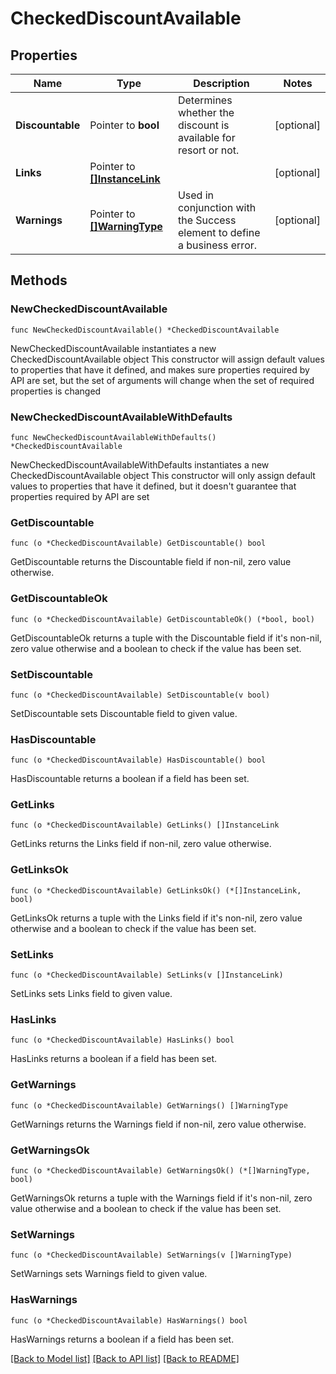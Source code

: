 # CheckedDiscountAvailable

## Properties

Name | Type | Description | Notes
------------ | ------------- | ------------- | -------------
**Discountable** | Pointer to **bool** | Determines whether the discount is available for resort or not. | [optional] 
**Links** | Pointer to [**[]InstanceLink**](InstanceLink.md) |  | [optional] 
**Warnings** | Pointer to [**[]WarningType**](WarningType.md) | Used in conjunction with the Success element to define a business error. | [optional] 

## Methods

### NewCheckedDiscountAvailable

`func NewCheckedDiscountAvailable() *CheckedDiscountAvailable`

NewCheckedDiscountAvailable instantiates a new CheckedDiscountAvailable object
This constructor will assign default values to properties that have it defined,
and makes sure properties required by API are set, but the set of arguments
will change when the set of required properties is changed

### NewCheckedDiscountAvailableWithDefaults

`func NewCheckedDiscountAvailableWithDefaults() *CheckedDiscountAvailable`

NewCheckedDiscountAvailableWithDefaults instantiates a new CheckedDiscountAvailable object
This constructor will only assign default values to properties that have it defined,
but it doesn't guarantee that properties required by API are set

### GetDiscountable

`func (o *CheckedDiscountAvailable) GetDiscountable() bool`

GetDiscountable returns the Discountable field if non-nil, zero value otherwise.

### GetDiscountableOk

`func (o *CheckedDiscountAvailable) GetDiscountableOk() (*bool, bool)`

GetDiscountableOk returns a tuple with the Discountable field if it's non-nil, zero value otherwise
and a boolean to check if the value has been set.

### SetDiscountable

`func (o *CheckedDiscountAvailable) SetDiscountable(v bool)`

SetDiscountable sets Discountable field to given value.

### HasDiscountable

`func (o *CheckedDiscountAvailable) HasDiscountable() bool`

HasDiscountable returns a boolean if a field has been set.

### GetLinks

`func (o *CheckedDiscountAvailable) GetLinks() []InstanceLink`

GetLinks returns the Links field if non-nil, zero value otherwise.

### GetLinksOk

`func (o *CheckedDiscountAvailable) GetLinksOk() (*[]InstanceLink, bool)`

GetLinksOk returns a tuple with the Links field if it's non-nil, zero value otherwise
and a boolean to check if the value has been set.

### SetLinks

`func (o *CheckedDiscountAvailable) SetLinks(v []InstanceLink)`

SetLinks sets Links field to given value.

### HasLinks

`func (o *CheckedDiscountAvailable) HasLinks() bool`

HasLinks returns a boolean if a field has been set.

### GetWarnings

`func (o *CheckedDiscountAvailable) GetWarnings() []WarningType`

GetWarnings returns the Warnings field if non-nil, zero value otherwise.

### GetWarningsOk

`func (o *CheckedDiscountAvailable) GetWarningsOk() (*[]WarningType, bool)`

GetWarningsOk returns a tuple with the Warnings field if it's non-nil, zero value otherwise
and a boolean to check if the value has been set.

### SetWarnings

`func (o *CheckedDiscountAvailable) SetWarnings(v []WarningType)`

SetWarnings sets Warnings field to given value.

### HasWarnings

`func (o *CheckedDiscountAvailable) HasWarnings() bool`

HasWarnings returns a boolean if a field has been set.


[[Back to Model list]](../README.md#documentation-for-models) [[Back to API list]](../README.md#documentation-for-api-endpoints) [[Back to README]](../README.md)



